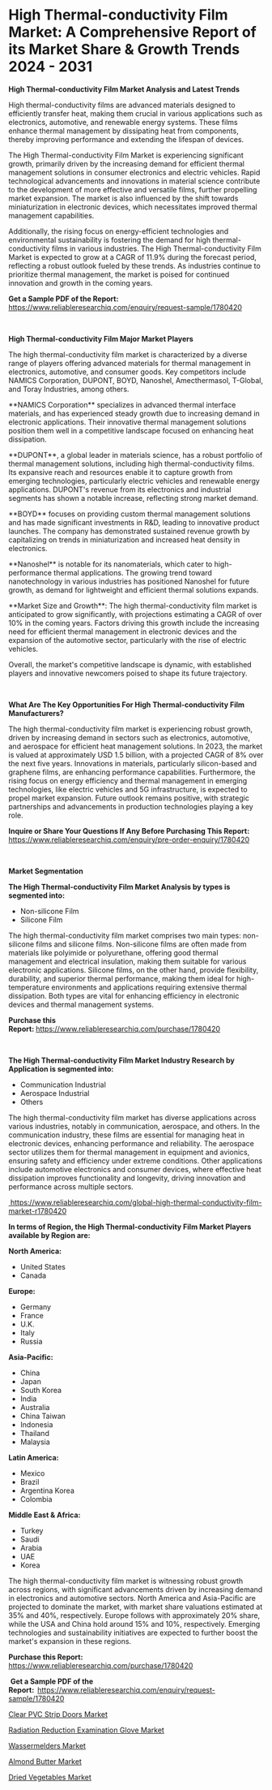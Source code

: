 <p><h1>High Thermal-conductivity Film Market: A Comprehensive Report of its Market Share & Growth Trends 2024 - 2031</h1></p><p><strong>High Thermal-conductivity Film Market Analysis and Latest Trends</strong></p>
<p><p>High thermal-conductivity films are advanced materials designed to efficiently transfer heat, making them crucial in various applications such as electronics, automotive, and renewable energy systems. These films enhance thermal management by dissipating heat from components, thereby improving performance and extending the lifespan of devices. </p><p>The High Thermal-conductivity Film Market is experiencing significant growth, primarily driven by the increasing demand for efficient thermal management solutions in consumer electronics and electric vehicles. Rapid technological advancements and innovations in material science contribute to the development of more effective and versatile films, further propelling market expansion. The market is also influenced by the shift towards miniaturization in electronic devices, which necessitates improved thermal management capabilities.</p><p>Additionally, the rising focus on energy-efficient technologies and environmental sustainability is fostering the demand for high thermal-conductivity films in various industries. The High Thermal-conductivity Film Market is expected to grow at a CAGR of 11.9% during the forecast period, reflecting a robust outlook fueled by these trends. As industries continue to prioritize thermal management, the market is poised for continued innovation and growth in the coming years.</p></p>
<p><strong>Get a Sample PDF of the Report:&nbsp;</strong> <a href="https://www.reliableresearchiq.com/enquiry/request-sample/1780420?utm_campaign=1087&utm_medium=2&utm_source=Github&utm_content=ia&utm_term=09102024&utm_id=high-thermal-conductivity-film">https://www.reliableresearchiq.com/enquiry/request-sample/1780420</a></p>
<p>&nbsp;</p>
<p><strong>High Thermal-conductivity Film Major Market Players</strong></p>
<p><p>The high thermal-conductivity film market is characterized by a diverse range of players offering advanced materials for thermal management in electronics, automotive, and consumer goods. Key competitors include NAMICS Corporation, DUPONT, BOYD, Nanoshel, Amecthermasol, T-Global, and Toray Industries, among others.</p><p>**NAMICS Corporation** specializes in advanced thermal interface materials, and has experienced steady growth due to increasing demand in electronic applications. Their innovative thermal management solutions position them well in a competitive landscape focused on enhancing heat dissipation.</p><p>**DUPONT**, a global leader in materials science, has a robust portfolio of thermal management solutions, including high thermal-conductivity films. Its expansive reach and resources enable it to capture growth from emerging technologies, particularly electric vehicles and renewable energy applications. DUPONT's revenue from its electronics and industrial segments has shown a notable increase, reflecting strong market demand.</p><p>**BOYD** focuses on providing custom thermal management solutions and has made significant investments in R&D, leading to innovative product launches. The company has demonstrated sustained revenue growth by capitalizing on trends in miniaturization and increased heat density in electronics.</p><p>**Nanoshel** is notable for its nanomaterials, which cater to high-performance thermal applications. The growing trend toward nanotechnology in various industries has positioned Nanoshel for future growth, as demand for lightweight and efficient thermal solutions expands.</p><p>**Market Size and Growth**: The high thermal-conductivity film market is anticipated to grow significantly, with projections estimating a CAGR of over 10% in the coming years. Factors driving this growth include the increasing need for efficient thermal management in electronic devices and the expansion of the automotive sector, particularly with the rise of electric vehicles. </p><p>Overall, the market's competitive landscape is dynamic, with established players and innovative newcomers poised to shape its future trajectory.</p></p>
<p>&nbsp;</p>
<p><strong>What Are The Key Opportunities For High Thermal-conductivity Film Manufacturers?</strong></p>
<p><p>The high thermal-conductivity film market is experiencing robust growth, driven by increasing demand in sectors such as electronics, automotive, and aerospace for efficient heat management solutions. In 2023, the market is valued at approximately USD 1.5 billion, with a projected CAGR of 8% over the next five years. Innovations in materials, particularly silicon-based and graphene films, are enhancing performance capabilities. Furthermore, the rising focus on energy efficiency and thermal management in emerging technologies, like electric vehicles and 5G infrastructure, is expected to propel market expansion. Future outlook remains positive, with strategic partnerships and advancements in production technologies playing a key role.</p></p>
<p><strong>Inquire or Share Your Questions If Any Before Purchasing This Report:</strong> <a href="https://www.reliableresearchiq.com/enquiry/pre-order-enquiry/1780420?utm_campaign=1087&utm_medium=2&utm_source=Github&utm_content=ia&utm_term=09102024&utm_id=high-thermal-conductivity-film">https://www.reliableresearchiq.com/enquiry/pre-order-enquiry/1780420</a></p>
<p>&nbsp;</p>
<p><strong>Market Segmentation</strong></p>
<p><strong>The High Thermal-conductivity Film Market Analysis by types is segmented into:</strong></p>
<p><ul><li>Non-silicone Film</li><li>Silicone Film</li></ul></p>
<p><p>The high thermal-conductivity film market comprises two main types: non-silicone films and silicone films. Non-silicone films are often made from materials like polyimide or polyurethane, offering good thermal management and electrical insulation, making them suitable for various electronic applications. Silicone films, on the other hand, provide flexibility, durability, and superior thermal performance, making them ideal for high-temperature environments and applications requiring extensive thermal dissipation. Both types are vital for enhancing efficiency in electronic devices and thermal management systems.</p></p>
<p><strong>Purchase this Report:&nbsp;</strong><a href="https://www.reliableresearchiq.com/purchase/1780420?utm_campaign=1087&utm_medium=2&utm_source=Github&utm_content=ia&utm_term=09102024&utm_id=high-thermal-conductivity-film">https://www.reliableresearchiq.com/purchase/1780420</a></p>
<p>&nbsp;</p>
<p><strong>The High Thermal-conductivity Film Market Industry Research by Application is segmented into:</strong></p>
<p><ul><li>Communication Industrial</li><li>Aerospace Industrial</li><li>Others</li></ul></p>
<p><p>The high thermal-conductivity film market has diverse applications across various industries, notably in communication, aerospace, and others. In the communication industry, these films are essential for managing heat in electronic devices, enhancing performance and reliability. The aerospace sector utilizes them for thermal management in equipment and avionics, ensuring safety and efficiency under extreme conditions. Other applications include automotive electronics and consumer devices, where effective heat dissipation improves functionality and longevity, driving innovation and performance across multiple sectors.</p></p>
<p><a href="https://www.reliableresearchiq.com/global-high-thermal-conductivity-film-market-r1780420?utm_campaign=1087&utm_medium=2&utm_source=Github&utm_content=ia&utm_term=09102024&utm_id=high-thermal-conductivity-film">&nbsp;https://www.reliableresearchiq.com/global-high-thermal-conductivity-film-market-r1780420</a></p>
<p><strong>In terms of Region, the High Thermal-conductivity Film Market Players available by Region are:</strong></p>
<p>
    <p> <strong> North America: </strong>
        <ul>
            <li>United States</li>
            <li>Canada</li>
        </ul>
        </p> 
    <p> <strong> Europe: </strong>
        <ul>
            <li>Germany</li>
            <li>France</li>
            <li>U.K.</li>
            <li>Italy</li>
            <li>Russia</li>
        </ul>
        </p> 
    <p> <strong> Asia-Pacific: </strong>
        <ul>
            <li>China</li>
            <li>Japan</li>
            <li>South Korea</li>
            <li>India</li>
            <li>Australia</li>
            <li>China Taiwan</li>
            <li>Indonesia</li>
            <li>Thailand</li>
            <li>Malaysia</li>
        </ul>
        </p> 
    <p> <strong> Latin America: </strong>
        <ul>
            <li>Mexico</li>
            <li>Brazil</li>
            <li>Argentina Korea</li>
            <li>Colombia</li>
        </ul>
        </p> 
    <p> <strong> Middle East & Africa: </strong>
        <ul>
            <li>Turkey</li>
            <li>Saudi</li>
            <li>Arabia</li>
            <li>UAE</li>
            <li>Korea</li>
        </ul>
    </p>
    </p>
<p><p>The high thermal-conductivity film market is witnessing robust growth across regions, with significant advancements driven by increasing demand in electronics and automotive sectors. North America and Asia-Pacific are projected to dominate the market, with market share valuations estimated at 35% and 40%, respectively. Europe follows with approximately 20% share, while the USA and China hold around 15% and 10%, respectively. Emerging technologies and sustainability initiatives are expected to further boost the market's expansion in these regions.</p></p>
<p><strong>Purchase this Report: </strong><a href="https://www.reliableresearchiq.com/purchase/1780420?utm_campaign=1087&utm_medium=2&utm_source=Github&utm_content=ia&utm_term=09102024&utm_id=high-thermal-conductivity-film">https://www.reliableresearchiq.com/purchase/1780420</a></p>
<p>&nbsp;<strong>Get a Sample PDF of the Report:&nbsp;&nbsp;</strong><a href="https://www.reliableresearchiq.com/enquiry/request-sample/1780420?utm_campaign=1087&utm_medium=2&utm_source=Github&utm_content=ia&utm_term=09102024&utm_id=high-thermal-conductivity-film">https://www.reliableresearchiq.com/enquiry/request-sample/1780420</a></p>
<p><strong></strong></p>
<p><p><a href="https://www.linkedin.com/pulse/clear-pvc-strip-doors-market-global-regional-analysis-rsi9e?utm_campaign=1087&utm_medium=2&utm_source=Github&utm_content=ia&utm_term=09102024&utm_id=high-thermal-conductivity-film">Clear PVC Strip Doors Market</a></p><p><a href="https://github.com/swordcubrasht/Market-Research-Report-List-1/blob/main/radiation-reduction-examination-glove-market.md?utm_campaign=1087&utm_medium=2&utm_source=Github&utm_content=ia&utm_term=09102024&utm_id=high-thermal-conductivity-film">Radiation Reduction Examination Glove Market</a></p><p><a href="https://github.com/justinhzfa/Market-Research-Report-List-1/blob/main/wassermelders-market.md?utm_campaign=1087&utm_medium=2&utm_source=Github&utm_content=ia&utm_term=09102024&utm_id=high-thermal-conductivity-film">Wassermelders Market</a></p><p><a href="https://issuu.com/reportprime-2/docs/almond-butter-market-size-2030.pptx_da673139892a88?utm_campaign=1087&utm_medium=2&utm_source=Github&utm_content=ia&utm_term=09102024&utm_id=high-thermal-conductivity-film">Almond Butter Market</a></p><p><a href="https://issuu.com/reportprime-2/docs/dried-vegetables-market-size-2030.p_7416ead88b2261?utm_campaign=1087&utm_medium=2&utm_source=Github&utm_content=ia&utm_term=09102024&utm_id=high-thermal-conductivity-film">Dried Vegetables Market</a></p></p>